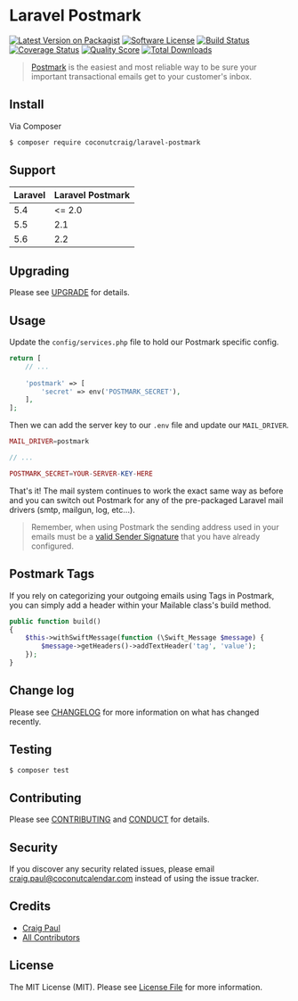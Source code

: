 # Laravel Postmark

[![Latest Version on Packagist][ico-version]][link-packagist]
[![Software License][ico-license]](LICENSE.md)
[![Build Status][ico-travis]][link-travis]
[![Coverage Status][ico-scrutinizer]][link-scrutinizer]
[![Quality Score][ico-code-quality]][link-code-quality]
[![Total Downloads][ico-downloads]][link-downloads]

> [Postmark](https://postmarkapp.com) is the easiest and most reliable way to be sure your important transactional emails get to your customer's inbox.

## Install

Via Composer

``` bash
$ composer require coconutcraig/laravel-postmark
```

## Support

| Laravel | Laravel Postmark |
|---------|------------------|
| 5.4     | <= 2.0           |
| 5.5     | 2.1              |
| 5.6     | 2.2              |

## Upgrading

Please see [UPGRADE](UPGRADE.md) for details.

## Usage

Update the `config/services.php` file to hold our Postmark specific config.

```php
return [
    // ...
    
    'postmark' => [
        'secret' => env('POSTMARK_SECRET'),    
    ],
];
```

Then we can add the server key to our `.env` file and update our `MAIL_DRIVER`.

```php
MAIL_DRIVER=postmark

// ...

POSTMARK_SECRET=YOUR-SERVER-KEY-HERE
```

That's it! The mail system continues to work the exact same way as before and you can switch out Postmark for any of the pre-packaged Laravel mail drivers (smtp, mailgun, log, etc...).

> Remember, when using Postmark the sending address used in your emails must be a [valid Sender Signature](http://support.postmarkapp.com/category/45-category) that you have already configured.

## Postmark Tags

If you rely on categorizing your outgoing emails using Tags in Postmark, you can simply add a header within your Mailable class's build method.

```php
public function build()
{
    $this->withSwiftMessage(function (\Swift_Message $message) {
        $message->getHeaders()->addTextHeader('tag', 'value');
    });
}
```

## Change log

Please see [CHANGELOG](CHANGELOG.md) for more information on what has changed recently.

## Testing

``` bash
$ composer test
```

## Contributing

Please see [CONTRIBUTING](CONTRIBUTING.md) and [CONDUCT](CONDUCT.md) for details.

## Security

If you discover any security related issues, please email craig.paul@coconutcalendar.com instead of using the issue tracker.

## Credits

- [Craig Paul][link-author]
- [All Contributors][link-contributors]

## License

The MIT License (MIT). Please see [License File](LICENSE.md) for more information.

[ico-version]: https://img.shields.io/packagist/v/coconutcraig/laravel-postmark.svg?style=flat-square
[ico-license]: https://img.shields.io/badge/license-MIT-brightgreen.svg?style=flat-square
[ico-travis]: https://img.shields.io/travis/coconutcraig/laravel-postmark/master.svg?style=flat-square
[ico-scrutinizer]: https://img.shields.io/scrutinizer/coverage/g/coconutcraig/laravel-postmark.svg?style=flat-square
[ico-code-quality]: https://img.shields.io/scrutinizer/g/coconutcraig/laravel-postmark.svg?style=flat-square
[ico-downloads]: https://img.shields.io/packagist/dt/coconutcraig/laravel-postmark.svg?style=flat-square

[link-packagist]: https://packagist.org/packages/coconutcraig/laravel-postmark
[link-travis]: https://travis-ci.org/coconutcraig/laravel-postmark
[link-scrutinizer]: https://scrutinizer-ci.com/g/coconutcraig/laravel-postmark/code-structure
[link-code-quality]: https://scrutinizer-ci.com/g/coconutcraig/laravel-postmark
[link-downloads]: https://packagist.org/packages/coconutcraig/laravel-postmark
[link-author]: https://github.com/coconutcraig
[link-contributors]: ../../contributors
[link-20-tag]: https://github.com/coconutcraig/laravel-postmark/tree/v2.0.0
